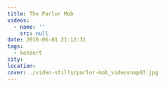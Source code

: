 ```yaml
---
title: The Parlor Mob
videos:
  - name: ''
    src: null
date: 2016-06-01 21:12:31
tags:
  - konzert
city:
location:
cover: ./video-stills/parlor-mob_videosnap03.jpg
---
```

